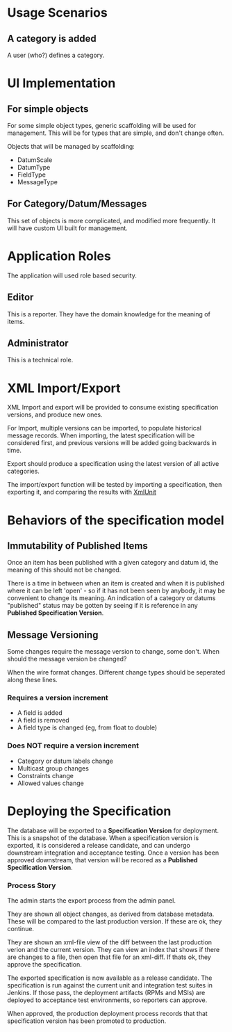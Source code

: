 # Usage Scenarios

## A category is added

A user (who?) defines a category.


# UI Implementation

## For simple objects

For some simple object types, generic scaffolding will be used for management. This will be for types that are simple, and don't change often.

Objects that will be managed by scaffolding:

* DatumScale
* DatumType
* FieldType
* MessageType

## For Category/Datum/Messages

This set of objects is more complicated, and modified more frequently. It will have custom UI built for management.


# Application Roles

The application will used role based security.

## Editor

This is a reporter. They have the domain knowledge for the meaning of items.

## Administrator

This is a technical role.

# XML Import/Export

XML Import and export will be provided to consume existing specification versions, and produce new ones.

For Import, multiple versions can be imported, to populate historical message records. When importing, the latest specification will be considered first, and previous versions will be added going backwards in time.

Export should produce a specification using the latest version of all active categories.

The import/export function will be tested by importing a specification, then exporting it, and comparing the results with [XmlUnit](http://www.xmlunit.org/)

# Behaviors of the specification model

## Immutability of Published Items

Once an item has been published with a given category and datum id, the meaning of this should not be changed.

There is a time in between when an item is created and when it is published where it can be left 'open' - so if it has not been seen by anybody, it may be convenient to change its meaning. An indication of a category or datums "published" status may be gotten by seeing if it is reference in any **Published Specification Version**.


## Message Versioning

Some changes require the message version to change, some don't. When should the message version be changed?

When the wire format changes. Different change types should be seperated along these lines.

### Requires a version increment

* A field is added
* A field is removed
* A field type is changed (eg, from float to double)

### Does NOT require a version increment

* Category or datum labels change
* Multicast group changes
* Constraints change
* Allowed values change


# Deploying the Specification

The database will be exported to a **Specification Version** for deployment. This is a snapshot of the database. When a specification version is exported, it is considered a release candidate, and can undergo downstream integration and acceptance testing. Once a version has been approved downstream, that version will be recored as a **Published Specification Version**.

### Process Story

The admin starts the export process from the admin panel.

They are shown all object changes, as derived from database metadata. These will be compared to the last production version. If these are ok, they continue.

They are shown an xml-file view of the diff between the last production verion and the current version. They can view an index that shows if there are changes to a file, then open that file for an xml-diff. If thats ok, they approve the specification. 

The exported specification is now available as a release candidate. The specification is run against the current unit and integration test suites in Jenkins. If those pass, the deployment artifacts (RPMs and MSIs) are deployed to acceptance test environments, so reporters can approve. 

When approved, the production deployment process records that that specification version has been promoted to production.


